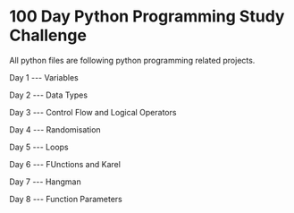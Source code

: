 # 100 Day Python Programming Study Challenge

All python files are following python programming related projects.

Day 1 --- Variables

Day 2 --- Data Types

Day 3 --- Control Flow and Logical Operators

Day 4 --- Randomisation

Day 5 --- Loops

Day 6 --- FUnctions and Karel

Day 7 --- Hangman

Day 8 --- Function Parameters
